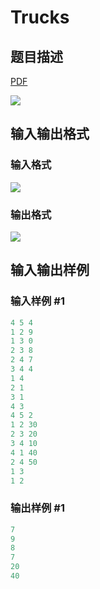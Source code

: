 # Trucks

## 题目描述

[problemUrl]: https://uva.onlinejudge.org/index.php?option=com_onlinejudge&Itemid=8&category=602&page=show_problem&problem=4384

[PDF](https://uva.onlinejudge.org/external/126/p12655.pdf)

![](https://cdn.luogu.com.cn/upload/vjudge_pic/UVA12655/ca36cf82788a6785e84805a2e23164198431cf15.png)

## 输入输出格式

### 输入格式

![](https://cdn.luogu.com.cn/upload/vjudge_pic/UVA12655/100ed192345d3d3af1a50059622314d1d5240294.png)

### 输出格式

![](https://cdn.luogu.com.cn/upload/vjudge_pic/UVA12655/9d8cfbe84a5b05f225fce16c18a6d8f0595741e1.png)

## 输入输出样例

### 输入样例 #1

```cpp
4 5 4
1 2 9
1 3 0
2 3 8
2 4 7
3 4 4
1 4
2 1
3 1
4 3
4 5 2
1 2 30
2 3 20
3 4 10
4 1 40
2 4 50
1 3
1 2
```


### 输出样例 #1

```cpp
7
9
8
7
20
40
```


